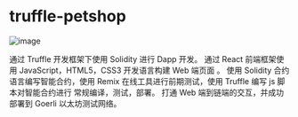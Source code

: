 # truffle-petshop

![image](https://user-images.githubusercontent.com/78549686/203754088-2e180f9f-3804-4706-87bb-b9d236583e82.png)

通过 Truffle 开发框架下使用 Solidity 进行 Dapp 开发。
通过 React 前端框架使用 JavaScript，HTML5，CSS3 开发语言构建 Web 端页面 。
使用 Solidity 合约语言编写智能合约，使用 Remix 在线工具进行前期测试，使用 Truffle 编写 js 脚本对智能合约进行 常规编译，测试，部署。
打通 Web 端到链端的交互，并成功部署到 Goerli 以太坊测试网络。

